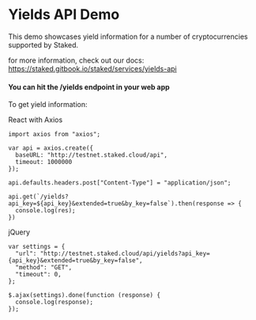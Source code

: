 # Yields API Demo

This demo showcases yield information for a number of cryptocurrencies supported by Staked. 

for more information, check out our docs: https://staked.gitbook.io/staked/services/yields-api

#### You can hit the /yields endpoint in your web app

To get yield information:

React with Axios
```javacript
import axios from "axios";

var api = axios.create({
  baseURL: "http://testnet.staked.cloud/api",
  timeout: 1000000
});

api.defaults.headers.post["Content-Type"] = "application/json";

api.get(`/yields?api_key=${api_key}&extended=true&by_key=false`).then(response => {
  console.log(res);
})
```


jQuery
```jquery
var settings = {
  "url": "http://testnet.staked.cloud/api/yields?api_key={api_key}&extended=true&by_key=false",
  "method": "GET",
  "timeout": 0,
};

$.ajax(settings).done(function (response) {
  console.log(response);
});
```
